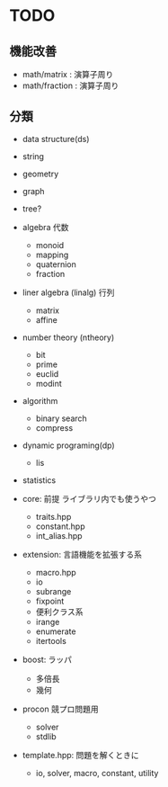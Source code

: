 # TODO

## 機能改善
* math/matrix : 演算子周り
* math/fraction : 演算子周り

## 分類
* data structure(ds)
* string
* geometry

* graph
* tree?

* algebra 代数
    * monoid
    * mapping
    * quaternion
    * fraction

* liner algebra (linalg) 行列
    * matrix
    * affine
* number theory (ntheory)
    * bit
    * prime
    * euclid
    * modint

* algorithm
    * binary search
    * compress

* dynamic programing(dp)
    * lis
* statistics

* core: 前提 ライブラリ内でも使うやつ
    * traits.hpp
    * constant.hpp
    * int_alias.hpp
* extension: 言語機能を拡張する系
    * macro.hpp
    * io
    * subrange
    * fixpoint
    * 便利クラス系
    * irange
    * enumerate
    * itertools
* boost: ラッパ
    * 多倍長
    * 幾何

* procon 競プロ問題用
    * solver
    * stdlib
* template.hpp: 問題を解くときに
    * io, solver, macro, constant, utility
